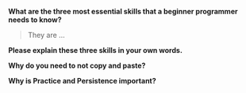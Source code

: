 **What are the three most essential skills that a beginner programmer needs to know?**
> They are ...

**Please explain these three skills in your own words.**
> 
> 
> 

**Why do you need to not copy and paste?**
> 

**Why is Practice and Persistence important?**
> 